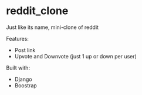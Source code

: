 # reddit_clone

Just like its name, mini-clone of reddit

Features:
+ Post link
+ Upvote and Downvote (just 1 up or down per user)

Built with:
+ Django
+ Boostrap

